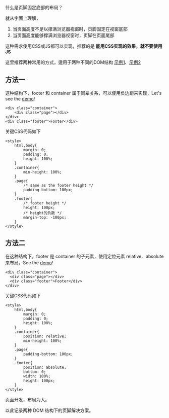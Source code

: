 什么是页脚固定底部的布局？

就从字面上理解，
  1. 当页面高度不足以撑满浏览器视窗时，页脚固定在视窗底部
  2. 当页面高度能够撑满浏览器视窗时，页脚在页面尾部

这种需求使用CSS或JS都可以实现，推荐的是 **能用CSS实现的效果，就不要使用JS**

这里推荐两种常用的方式，适用于两种不同的DOM结构 [示例1][1]、[示例2][2]

## 方法一
这种结构下，footer 和 container 属于同辈关系，可以使用负边距来实现，Let's see the [demo][1]!

    <div class="container">
        <div class="page"></div>
    </div>
    <div class="footer">Footer</div>

关键CSS代码如下

    <style>
        html,body{
            margin: 0;
            padding: 0;
            height: 100%;
        }
        .container{
            min-height: 100%;
        }
        .page{
            /* same as the footer height */
            padding-bottom: 100px; 
        }
        .footer{
            /* footer height */
            height: 100px;
            /* height的负数 */
            margin-top: -100px; 
        }
    </style>


## 方法二
在这种结构下，footer 是 container 的子元素，使用定位元素 relative、absolute 来布局，See the [demo][2]!

    <div class="container">
      <div class="page"></div>
      <div class="footer">Footer</div>
    </div>

关键CSS代码如下

    <style>
        html,body{
            margin: 0;
            padding: 0;
            height: 100%;
        }
        .container{
            position: relative;
            min-height: 100%;
        }
        .page{
            padding-bottom: 100px;
        }
        .footer{
            position: absolute;
            bottom: 0;
            width: 100%;
            height: 100px;
        }
    </style>

页面开发，布局为大。

以此记录两种 DOM 结构下的页脚解决方案。





  [1]: http://iwxy.me/demo/stickyfooter/m1.html
  [2]: http://iwxy.me/demo/stickyfooter/m2.html